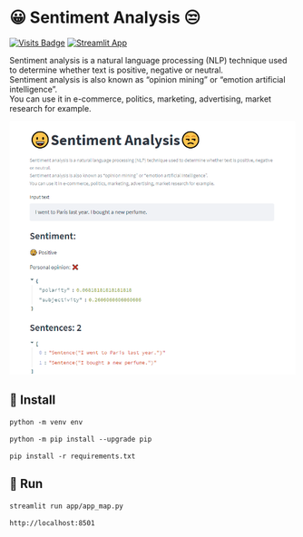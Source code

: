 # :grinning:  Sentiment Analysis :unamused:

[![Visits Badge](https://badges.pufler.dev/visits/ezeparziale/sentiment-analysis-streamlit?style=flat-square)]()
[![Streamlit App](https://static.streamlit.io/badges/streamlit_badge_black_white.svg)](https://share.streamlit.io/ezeparziale/sentiment-analysis-streamlit/app/app_sentiment_analysis.py)

Sentiment analysis is a natural language processing (NLP) technique used to determine whether text is positive, negative or neutral.  
Sentiment analysis is also known as “opinion mining” or “emotion artificial intelligence”.  
You can use it in e-commerce, politics, marketing, advertising, market research for example.

![image](app/img/app.png)

## :floppy_disk: Install

```shell
python -m venv env
```

```shell
python -m pip install --upgrade pip
```

```shell
pip install -r requirements.txt
```

## :runner: Run

```shell
streamlit run app/app_map.py
```

```http
http://localhost:8501
```
